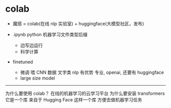 # colab

- 魔搭 = colab(在线 nlp 实验室) + huggingface(大模型社区，发布)
- .ipynb python 机器学习文件类型后缀

  - 边写边运行
  - 科学计算

- finetuned
  - 微调 喂 CNN 数据
    文字类 nlp 有优势
    专业, openai, 还要有 huggingface
  - large size model

---

为什么要使用 colab？
在线的机器学习的云学习平台
为什么要安装 transformers
它是一个库 来自于 Hugging Face 这样一个库 方便去做机器学习任务
